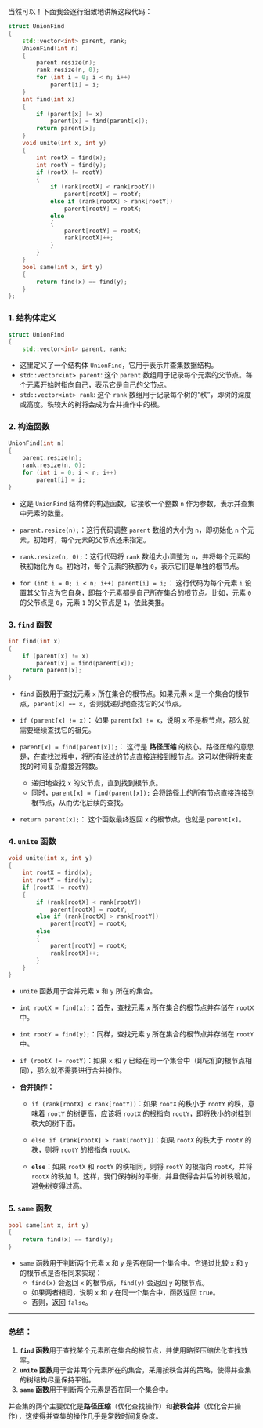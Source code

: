 当然可以！下面我会逐行细致地讲解这段代码：
```cpp
struct UnionFind
{
    std::vector<int> parent, rank;
    UnionFind(int n)
    {
        parent.resize(n);
        rank.resize(n, 0);
        for (int i = 0; i < n; i++)
            parent[i] = i;
    }
    int find(int x)
    {
        if (parent[x] != x)
            parent[x] = find(parent[x]);
        return parent[x];
    }
    void unite(int x, int y)
    {
        int rootX = find(x);
        int rootY = find(y);
        if (rootX != rootY)
        {
            if (rank[rootX] < rank[rootY])
                parent[rootX] = rootY;
            else if (rank[rootX] > rank[rootY])
                parent[rootY] = rootX;
            else
            {
                parent[rootY] = rootX;
                rank[rootX]++;
            }
        }
    }
    bool same(int x, int y)
    {
        return find(x) == find(y);
    }
};
```
### 1. 结构体定义
```cpp
struct UnionFind
{
    std::vector<int> parent, rank;
```
- 这里定义了一个结构体 `UnionFind`，它用于表示并查集数据结构。
- `std::vector<int> parent`: 这个 `parent` 数组用于记录每个元素的父节点。每个元素开始时指向自己，表示它是自己的父节点。
- `std::vector<int> rank`: 这个 `rank` 数组用于记录每个树的“秩”，即树的深度或高度。秩较大的树将会成为合并操作中的根。

### 2. 构造函数
```cpp
UnionFind(int n)
{
    parent.resize(n);
    rank.resize(n, 0);
    for (int i = 0; i < n; i++)
        parent[i] = i;
}
```
- 这是 `UnionFind` 结构体的构造函数，它接收一个整数 `n` 作为参数，表示并查集中元素的数量。
  
- `parent.resize(n);`：这行代码调整 `parent` 数组的大小为 `n`，即初始化 `n` 个元素。初始时，每个元素的父节点还未指定。

- `rank.resize(n, 0);`：这行代码将 `rank` 数组大小调整为 `n`，并将每个元素的秩初始化为 `0`。初始时，每个元素的秩都为 `0`，表示它们是单独的根节点。

- `for (int i = 0; i < n; i++) parent[i] = i;`：
  这行代码为每个元素 `i` 设置其父节点为它自身，即每个元素都是自己所在集合的根节点。比如，元素 `0` 的父节点是 `0`，元素 `1` 的父节点是 `1`，依此类推。

### 3. `find` 函数
```cpp
int find(int x)
{
    if (parent[x] != x)
        parent[x] = find(parent[x]);
    return parent[x];
}
```
- `find` 函数用于查找元素 `x` 所在集合的根节点。如果元素 `x` 是一个集合的根节点，`parent[x] == x`，否则就递归地查找它的父节点。
  
- `if (parent[x] != x)`：
  如果 `parent[x] != x`，说明 `x` 不是根节点，那么就需要继续查找它的祖先。

- `parent[x] = find(parent[x]);`：
  这行是 **路径压缩** 的核心。路径压缩的意思是，在查找过程中，将所有经过的节点直接连接到根节点。这可以使得将来查找的时间复杂度接近常数。
  - 递归地查找 `x` 的父节点，直到找到根节点。
  - 同时，`parent[x] = find(parent[x]);` 会将路径上的所有节点直接连接到根节点，从而优化后续的查找。

- `return parent[x];`：
  这个函数最终返回 `x` 的根节点，也就是 `parent[x]`。

### 4. `unite` 函数
```cpp
void unite(int x, int y)
{
    int rootX = find(x);
    int rootY = find(y);
    if (rootX != rootY)
    {
        if (rank[rootX] < rank[rootY])
            parent[rootX] = rootY;
        else if (rank[rootX] > rank[rootY])
            parent[rootY] = rootX;
        else
        {
            parent[rootY] = rootX;
            rank[rootX]++;
        }
    }
}
```
- `unite` 函数用于合并元素 `x` 和 `y` 所在的集合。

- `int rootX = find(x);`：首先，查找元素 `x` 所在集合的根节点并存储在 `rootX` 中。

- `int rootY = find(y);`：同样，查找元素 `y` 所在集合的根节点并存储在 `rootY` 中。

- `if (rootX != rootY)`：如果 `x` 和 `y` 已经在同一个集合中（即它们的根节点相同），那么就不需要进行合并操作。

- **合并操作：**
  - `if (rank[rootX] < rank[rootY])`：如果 `rootX` 的秩小于 `rootY` 的秩，意味着 `rootY` 的树更高，应该将 `rootX` 的根指向 `rootY`，即将秩小的树挂到秩大的树下面。
  
  - `else if (rank[rootX] > rank[rootY])`：如果 `rootX` 的秩大于 `rootY` 的秩，则将 `rootY` 的根指向 `rootX`。

  - **`else`**：如果 `rootX` 和 `rootY` 的秩相同，则将 `rootY` 的根指向 `rootX`，并将 `rootX` 的秩加 1。这样，我们保持树的平衡，并且使得合并后的树秩增加，避免树变得过高。

### 5. `same` 函数
```cpp
bool same(int x, int y)
{
    return find(x) == find(y);
}
```
- `same` 函数用于判断两个元素 `x` 和 `y` 是否在同一个集合中。它通过比较 `x` 和 `y` 的根节点是否相同来实现：
  - `find(x)` 会返回 `x` 的根节点，`find(y)` 会返回 `y` 的根节点。
  - 如果两者相同，说明 `x` 和 `y` 在同一个集合中，函数返回 `true`。
  - 否则，返回 `false`。

---

### 总结：
1. **`find` 函数**用于查找某个元素所在集合的根节点，并使用路径压缩优化查找效率。
2. **`unite` 函数**用于合并两个元素所在的集合，采用按秩合并的策略，使得并查集的树结构尽量保持平衡。
3. **`same` 函数**用于判断两个元素是否在同一个集合中。

并查集的两个主要优化是**路径压缩**（优化查找操作）和**按秩合并**（优化合并操作），这使得并查集的操作几乎是常数时间复杂度。